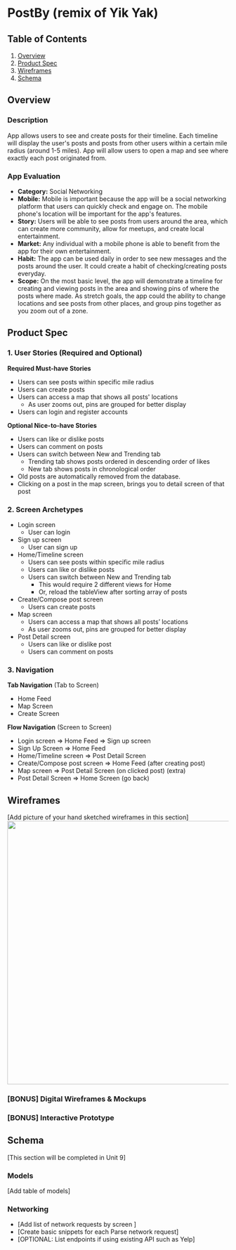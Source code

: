 # PostBy (remix of Yik Yak)

## Table of Contents
1. [Overview](#Overview)
1. [Product Spec](#Product-Spec)
1. [Wireframes](#Wireframes)
2. [Schema](#Schema)

## Overview
### Description
App allows users to see and create posts for their timeline. Each timeline will display the user's posts and posts from other users within a certain mile radius (around 1-5 miles). App will allow users to open a map and see where exactly each post originated from.

### App Evaluation
- **Category:** Social Networking
- **Mobile:** Mobile is important because the app will be a social networking platform that users can quickly check and engage on. The mobile phone's location will be important for the app's features.
- **Story:** Users will be able to see posts from users around the area, which can create more community, allow for meetups, and create local entertainment.
- **Market:** Any individual with a mobile phone is able to benefit from the app for their own entertainment.
- **Habit:** The app can be used daily in order to see new messages and the posts around the user. It could create a habit of checking/creating posts everyday.
- **Scope:** On the most basic level, the app will demonstrate a timeline for creating and viewing posts in the area and showing pins of where the posts where made. As stretch goals, the app could the ability to change locations and see posts from other places, and group pins together as you zoom out of a zone.

## Product Spec

### 1. User Stories (Required and Optional)

**Required Must-have Stories**

* Users can see posts within specific mile radius
* Users can create posts
* Users can access a map that shows all posts' locations
    * As user zooms out, pins are grouped for better display
* Users can login and register accounts

**Optional Nice-to-have Stories**

* Users can like or dislike posts
* Users can comment on posts
* Users can switch between New and Trending tab
    * Trending tab shows posts ordered in descending order of likes
    * New tab shows posts in chronological order
* Old posts are automatically removed from the database.
* Clicking on a post in the map screen, brings you to detail screen of that post

### 2. Screen Archetypes

* Login screen
   * User can login
* Sign up screen
   * User can sign up
* Home/Timeline screen
    * Users can see posts within specific mile radius
    * Users can like or dislike posts
    * Users can switch between New and Trending tab
        * This would require 2 different views for Home
        * Or, reload the tableView after sorting array of posts
* Create/Compose post screen
    * Users can create posts
* Map screen
    * Users can access a map that shows all posts’ locations
    * As user zooms out, pins are grouped for better display
* Post Detail screen
    * Users can like or dislike post
    * Users can comment on posts



### 3. Navigation

**Tab Navigation** (Tab to Screen)

* Home Feed
* Map Screen
* Create Screen

**Flow Navigation** (Screen to Screen)

* Login screen
   => Home Feed
   => Sign up screen
* Sign Up Screen
   => Home Feed
* Home/Timeline screen
   => Post Detail Screen
* Create/Compose post screen
   => Home Feed (after creating post)
* Map screen
   => Post Detail Screen (on clicked post) (extra)
* Post Detail Screen
   => Home Screen (go back)

## Wireframes
[Add picture of your hand sketched wireframes in this section]
<img src="https://github.com/maxbalves/PostBy/blob/main/HandWireframe.png?raw=true" width=600>

### [BONUS] Digital Wireframes & Mockups

### [BONUS] Interactive Prototype

## Schema 
[This section will be completed in Unit 9]
### Models
[Add table of models]
### Networking
- [Add list of network requests by screen ]
- [Create basic snippets for each Parse network request]
- [OPTIONAL: List endpoints if using existing API such as Yelp]
